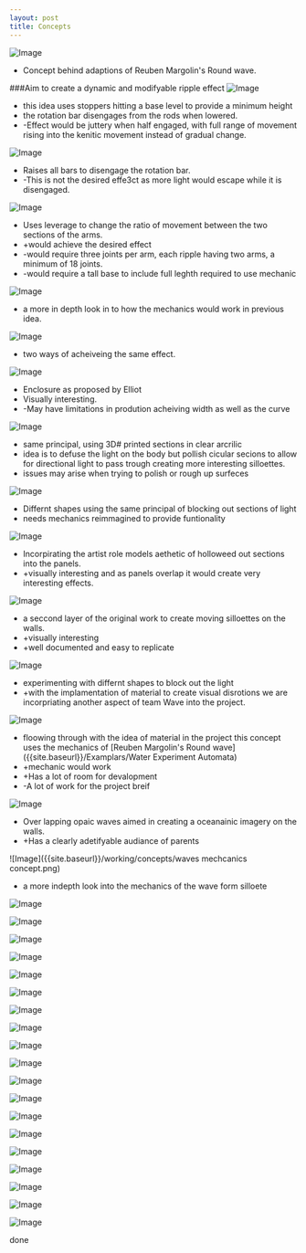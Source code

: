 ```yaml
---
layout: post
title: Concepts
---
```


![Image]({{site.baseurl}}/working/concepts/1.jpg)
* Concept behind adaptions of Reuben Margolin's Round wave.

###Aim to create a dynamic and modifyable ripple effect
![Image]({{site.baseurl}}/working/concepts/2.jpg)
* this idea uses stoppers hitting a base level to provide a minimum height
* the rotation bar disengages from the rods when lowered.
 * -Effect would be juttery when half engaged, with full range of movement rising into the kenitic movement instead of gradual change.

![Image]({{site.baseurl}}/working/concepts/3.jpg)
* Raises all bars to disengage the rotation bar.
 * -This is not the desired effe3ct  as more light would escape while it is disengaged.

![Image]({{site.baseurl}}/working/concepts/4.jpg)
* Uses leverage to change the ratio of movement between the two sections of the arms.
 * +would achieve the desired effect
 * -would require three joints per arm, each ripple having two arms, a minimum of 18 joints.
 * -would require a tall base to include full leghth required to use mechanic

![Image]({{site.baseurl}}/working/concepts/5.jpg)
* a more in depth look in to how the mechanics would work in previous idea.

![Image]({{site.baseurl}}/working/concepts/6.jpg)
* two ways of acheiveing the same effect.

![Image]({{site.baseurl}}/working/concepts/7.jpg)
* Enclosure as proposed by Elliot
 * Visually interesting.
 * -May have limitations in prodution acheiving width as well as the curve

![Image]({{site.baseurl}}/working/concepts/8.jpg)
* same principal, using 3D# printed sections in clear arcrilic
* idea is to defuse the light on the body but pollish cicular secions to allow for directional light to pass trough creating more interesting silloettes.
 * issues may arise when trying to polish or rough up surfeces

![Image]({{site.baseurl}}/working/concepts/9.jpg)
* Differnt shapes using the same principal of blocking out sections of light
 * needs mechanics reimmagined to provide funtionality

![Image]({{site.baseurl}}/working/concepts/10.jpg)
* Incorpirating the artist role models aethetic of holloweed out sections into the panels.
 * +visually interesting and as panels overlap it would create very interesting effects.

![Image]({{site.baseurl}}/working/concepts/11.jpg)
* a seccond layer of the original work to create moving silloettes on the walls.
 * +visually interesting
 * +well documented and easy to replicate

![Image]({{site.baseurl}}/working/concepts/12.jpg)
* experimenting with differnt shapes to block out the light
 * +with the implamentation of material to create visual disrotions we are incorpriating another aspect of team Wave into the project.

![Image]({{site.baseurl}}/working/concepts/13.jpg)
* floowing through with the idea of material in the project this concept uses the mechanics of [Reuben Margolin's Round wave]({{site.baseurl}}/Examplars/Water Experiment Automata)
 * +mechanic would work
 * +Has a lot of room for devalopment
 * -A lot of work for the project breif

![Image]({{site.baseurl}}/working/concepts/14.jpg)
* Over lapping opaic waves aimed in creating a oceanainic imagery on the walls.
 * +Has a clearly adetifyable audiance of parents 

![Image]({{site.baseurl}}/working/concepts/waves mechcanics concept.png)
* a more indepth look into the mechanics of the wave form silloete

![Image]({{site.baseurl}}/working/concepts/15.jpg)

![Image]({{site.baseurl}}/working/concepts/16.jpg)

![Image]({{site.baseurl}}/working/concepts/17.jpg)

![Image]({{site.baseurl}}/working/concepts/18.jpg)

![Image]({{site.baseurl}}/working/concepts/19.jpg)

![Image]({{site.baseurl}}/working/concepts/20.jpg)

![Image]({{site.baseurl}}/working/concepts/21.jpg)

![Image]({{site.baseurl}}/working/concepts/22.jpg)

![Image]({{site.baseurl}}/working/concepts/23.jpg)

![Image]({{site.baseurl}}/working/concepts/24.jpg)

![Image]({{site.baseurl}}/working/concepts/25.jpg)

![Image]({{site.baseurl}}/working/concepts/30.jpg)

![Image]({{site.baseurl}}/working/concepts/31.jpg)

![Image]({{site.baseurl}}/working/concepts/32.jpg)

![Image]({{site.baseurl}}/working/concepts/33.jpg)

![Image]({{site.baseurl}}/working/concepts/34.jpg)

![Image]({{site.baseurl}}/working/concepts/35.jpg)

![Image]({{site.baseurl}}/working/concepts/37.jpg)

![Image]({{site.baseurl}}/working/concepts/37.jpg)















done
